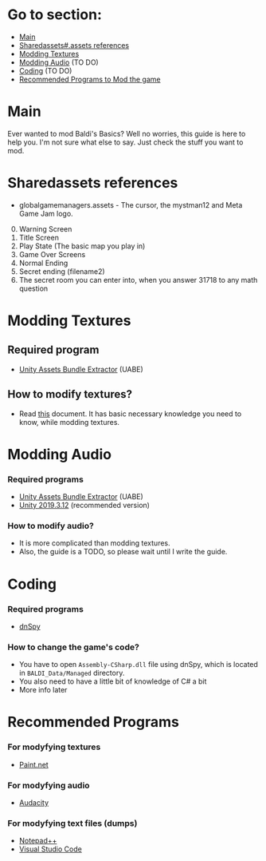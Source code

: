 # Go to section:
- [Main](#Main)
- [Sharedassets#.assets references](#Sharedassets-references)
- [Modding Textures](#Modding-Textures)
- [Modding Audio](#Modding-Audio) (TO DO)
- [Coding](#Coding) (TO DO)
- [Recommended Programs to Mod the game](#Recommended-Programs)

# Main
Ever wanted to mod Baldi's Basics? Well no worries, this guide is here to help you. I'm not sure what else to say. Just check the stuff you want to mod.

# Sharedassets references
- globalgamemanagers.assets - The cursor, the mystman12 and Meta Game Jam logo.
0. Warning Screen
1. Title Screen
2. Play State (The basic map you play in)
3. Game Over Screens
4. Normal Ending
5. Secret ending (filename2)
6. The secret room you can enter into, when you answer 31718 to any math question

# Modding Textures
## Required program
- [Unity Assets Bundle Extractor](https://github.com/SeriousCache/UABE/releases/tag/2.2stabled) (UABE)
## How to modify textures?
- Read [this](Textures.md) document. It has basic necessary knowledge you need to know, while modding textures.

# Modding Audio
### Required programs
- [Unity Assets Bundle Extractor](https://github.com/SeriousCache/UABE/releases/tag/2.2stabled) (UABE)
- [Unity 2019.3.12](https://unity3d.com/unity/whats-new/2019.3.12) (recommended version)
### How to modify audio?
- It is more complicated than modding textures.
- Also, the guide is a TODO, so please wait until I write the guide.

# Coding
### Required programs
- [dnSpy](https://github.com/dnSpy/dnSpy/releases/tag/v6.1.8)
### How to change the game's code?
- You have to open `Assembly-CSharp.dll` file using dnSpy, which is located in `BALDI_Data/Managed` directory.
- You also need to have a little bit of knowledge of C# a bit
- More info later

# Recommended Programs
### For modyfying textures
- [Paint.net](https://www.dotpdn.com/downloads/pdn.html)
### For modyfying audio
- [Audacity](https://www.audacityteam.org/download/)
### For modyfying text files (dumps)
- [Notepad++](https://notepad-plus-plus.org/downloads/)
- [Visual Studio Code](https://code.visualstudio.com/download)
